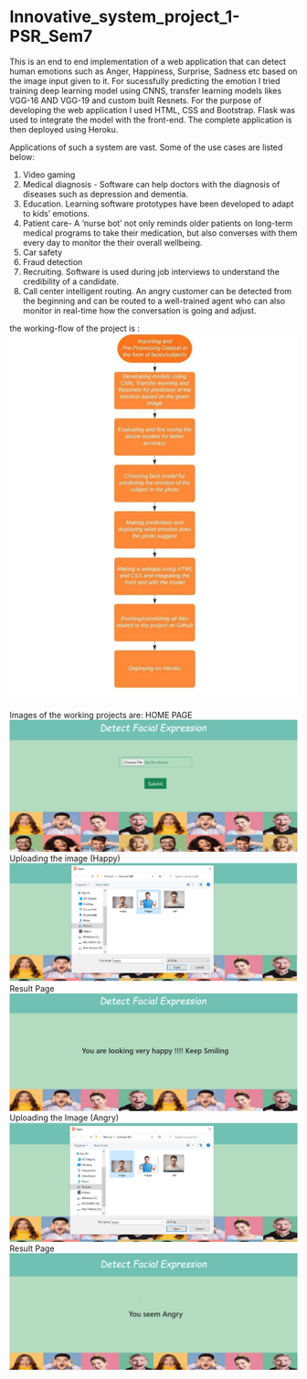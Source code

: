 # Innovative_system_project_1-PSR_Sem7

This is an end to end implementation of a web application that can detect human emotions such as Anger, Happiness, Surprise, Sadness etc based on the image input given to it.
For sucessfully predicting the emotion I tried training deep learning model using CNNS, transfer learning models likes VGG-16 AND VGG-19 and custom built Resnets. 
For the purpose of developing the web application I used HTML, CSS and Bootstrap. 
Flask was used to integrate the model with the front-end. The complete application is then deployed using Heroku.

Applications of such a system are vast. Some of the use cases are listed below:
1. Video gaming
2. Medical diagnosis - Software can help doctors with the diagnosis of diseases such as depression and dementia.
3. Education. Learning software prototypes have been developed to adapt to kids’ emotions. 
4. Patient care- A ‘nurse bot’ not only reminds older patients on long-term medical programs to take their medication, but also converses with them every day to monitor the their overall wellbeing.
5. Car safety 
6. Fraud detection
7. Recruiting. Software is used during job interviews to understand the credibility of a candidate.
8. Call center intelligent routing. An angry customer can be detected from the beginning and can be routed to a well-trained agent who can also monitor in real-time how the conversation is going and adjust.

the working-flow of the project is :
![alt text](https://github.com/bansalvarun116/Innovative_system_project_1-PSR_Sem7/blob/main/workflow%20(2).jpeg)


Images of the working projects are:
  HOME PAGE
![alt text](https://github.com/bansalvarun116/Innovative_system_project_1-PSR_Sem7/blob/main/working/home_page.PNG)
  Uploading the image (Happy)
![alt text](https://github.com/bansalvarun116/Innovative_system_project_1-PSR_Sem7/blob/main/working/happy.PNG)
  Result Page
![alt text](https://github.com/bansalvarun116/Innovative_system_project_1-PSR_Sem7/blob/main/working/happy_result.PNG)
  Uploading the Image (Angry)
![alt text](https://github.com/bansalvarun116/Innovative_system_project_1-PSR_Sem7/blob/main/working/angry.PNG)
  Result Page
![alt text](https://github.com/bansalvarun116/Innovative_system_project_1-PSR_Sem7/blob/main/working/angry_result.PNG)

